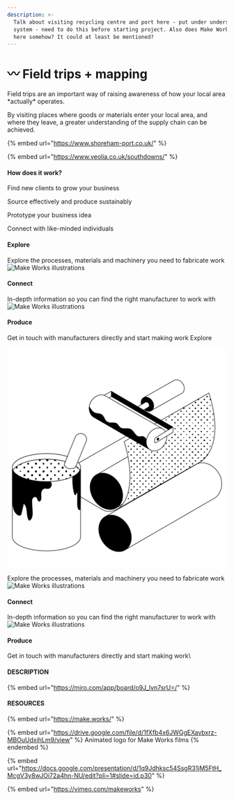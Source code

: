 ```yaml
---
description: >-
  Talk about visiting recycling centre and port here - put under understanding
  system - need to do this before starting project. Also does Make Works fit in
  here somehow? It could at least be mentioned?
---
```


# 〰 Field trips + mapping

Field trips are an important way of raising awareness of how your local area \*actually\* operates.

By visiting places where goods or materials enter your local area, and where they leave, a greater understanding of the supply chain can be achieved.



{% embed url="https://www.shoreham-port.co.uk/" %}



{% embed url="https://www.veolia.co.uk/southdowns/" %}

#### How does it work?

Find new clients to grow your business

Source effectively and produce sustainably

Prototype your business idea

Connect with like-minded individuals

#### Explore

Explore the processes, materials and machinery you need to fabricate work![Make Works illustrations](https://make.works/assets/match-59794195547b414392aa93776233951319c8ae76c0795610e6e73c0107680942.png)

#### Connect

In-depth information so you can find the right manufacturer to work with![Make Works illustrations](https://make.works/assets/contact-f0f07c128daaa640e974463fafbe910c61060a4eb929133c4c86087911534ffa.png)

#### Produce

Get in touch with manufacturers directly and start making work Explore

![](<../.gitbook/assets/image (23).png>)

Explore the processes, materials and machinery you need to fabricate work![Make Works illustrations](https://make.works/assets/match-59794195547b414392aa93776233951319c8ae76c0795610e6e73c0107680942.png)

#### Connect

In-depth information so you can find the right manufacturer to work with![Make Works illustrations](https://make.works/assets/contact-f0f07c128daaa640e974463fafbe910c61060a4eb929133c4c86087911534ffa.png)

#### Produce

Get in touch with manufacturers directly and start making work\


#### DESCRIPTION

{% embed url="https://miro.com/app/board/o9J_lvn7srU=/" %}







####

#### RESOURCES

{% embed url="https://make.works/" %}

{% embed url="https://drive.google.com/file/d/1fXfb4x6JWGgEXavbxrz-MBOuUdxihLm9/view" %}
Animated logo for Make Works films
{% endembed %}

{% embed url="https://docs.google.com/presentation/d/1q9Jdhksc54SsgR31jM5FtH_McgV3y8wJOi72a4hn-NU/edit?pli=1#slide=id.p30" %}

{% embed url="https://vimeo.com/makeworks" %}





